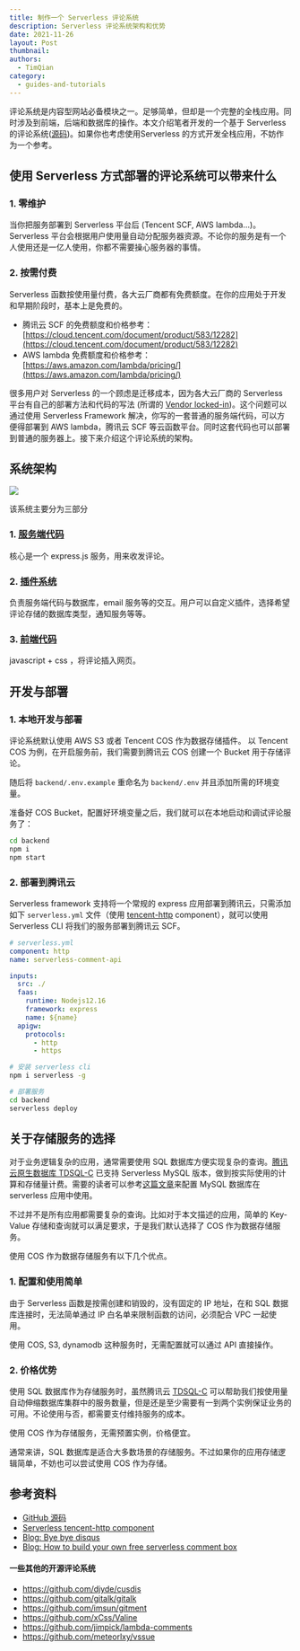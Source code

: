 ```yaml
---
title: 制作一个 Serverless 评论系统
description: Serverless 评论系统架构和优势
date: 2021-11-26
layout: Post
thumbnail: 
authors:
  - TimQian
category:
  - guides-and-tutorials
---
```


评论系统是内容型网站必备模块之一。足够简单，但却是一个完整的全栈应用。同时涉及到前端，后端和数据库的操作。本文介绍笔者开发的一个基于 Serverless 的评论系统([源码](https://github.com/timqian/murmur/))。如果你也考虑使用Serverless 的方式开发全栈应用，不妨作为一个参考。

## 使用 Serverless 方式部署的评论系统可以带来什么

### 1. 零维护

当你把服务部署到 Serverless 平台后 (Tencent SCF, AWS lambda...)。 Serverless 平台会根据用户使用量自动分配服务器资源。不论你的服务是有一个人使用还是一亿人使用，你都不需要操心服务器的事情。

### 2. 按需付费

Serverless 函数按使用量付费，各大云厂商都有免费额度。在你的应用处于开发和早期阶段时，基本上是免费的。

- 腾讯云 SCF 的免费额度和价格参考：[https://cloud.tencent.com/document/product/583/12282](https://cloud.tencent.com/document/product/583/12282)
- AWS lambda 免费额度和价格参考：[https://aws.amazon.com/lambda/pricing/](https://aws.amazon.com/lambda/pricing/)

很多用户对 Serverless 的一个顾虑是迁移成本，因为各大云厂商的 Serverless 平台有自己的部署方法和代码的写法 (所谓的 [Vendor locked-in](https://en.wikipedia.org/wiki/Vendor_lock-in))。这个问题可以通过使用 Serverless Framework 解决，你写的一套普通的服务端代码，可以方便得部署到 AWS lambda，腾讯云 SCF 等云函数平台。同时这套代码也可以部署到普通的服务器上。接下来介绍这个评论系统的架构。

## 系统架构

![](https://sp-assets-1300963013.cos.ap-guangzhou.myqcloud.com/blog/posts/2021-11-26-serverless-comment-system-1.png)

该系统主要分为三部分

### 1. [服务端代码](https://github.com/timqian/murmur/tree/main/backend)

核心是一个 express.js 服务，用来收发评论。

### 2. [插件系统](https://github.com/timqian/murmur/tree/main/backend/plugins)

负责服务端代码与数据库，email 服务等的交互。用户可以自定义插件，选择希望评论存储的数据库类型，通知服务等等。

### 3. [前端代码](https://github.com/timqian/murmur/tree/main/frontend)

javascript + css ，将评论插入网页。

## 开发与部署

### 1. 本地开发与部署

评论系统默认使用 AWS S3 或者 Tencent COS 作为数据存储插件。
以 Tencent COS 为例，在开启服务前，我们需要到腾讯云 COS 创建一个 Bucket 用于存储评论。

随后将 `backend/.env.example` 重命名为 `backend/.env` 并且添加所需的环境变量。

准备好 COS Bucket，配置好环境变量之后，我们就可以在本地启动和调试评论服务了：

```bash
cd backend
npm i
npm start
```

### 2. 部署到腾讯云

Serverless framework 支持将一个常规的 express 应用部署到腾讯云，只需添加如下 `serverless.yml` 文件（使用 [tencent-http](https://github.com/serverless-components/tencent-http/) component），就可以使用 Serverless CLI 将我们的服务部署到腾讯云 SCF。

```yaml
# serverless.yml
component: http
name: serverless-comment-api

inputs:
  src: ./
  faas:
    runtime: Nodejs12.16
    framework: express
    name: ${name}
  apigw:
    protocols:
      - http
      - https
```

```bash
# 安装 serverless cli
npm i serverless -g

# 部署服务
cd backend
serverless deploy
```

## 关于存储服务的选择

对于业务逻辑复杂的应用，通常需要使用 SQL 数据库方便实现复杂的查询。[腾讯云原生数据库 TDSQL-C](https://cloud.tencent.com/document/product/1003/30505) 已支持 Serverless MySQL 版本，做到按实际使用的计算和存储量计费。需要的读者可以参考[这篇文章](https://cloud.tencent.com/document/product/1154/51858)来配置 MySQL 数据库在 serverless 应用中使用。

不过并不是所有应用都需要复杂的查询。比如对于本文描述的应用，简单的 Key-Value 存储和查询就可以满足要求，于是我们默认选择了 COS 作为数据存储服务。

使用 COS 作为数据存储服务有以下几个优点。

### 1. 配置和使用简单

由于 Serverless 函数是按需创建和销毁的，没有固定的 IP 地址，在和 SQL 数据库连接时，无法简单通过 IP 白名单来限制函数的访问，必须配合 VPC 一起使用。

使用 COS, S3, dynamodb 这种服务时，无需配置就可以通过 API 直接操作。

### 2. 价格优势

使用 SQL 数据库作为存储服务时，虽然腾讯云 [TDSQL-C](https://cloud.tencent.com/document/product/1003/30505) 可以帮助我们按使用量自动伸缩数据库集群中的服务数量，但是还是至少需要有一到两个实例保证业务的可用。不论使用与否，都需要支付维持服务的成本。

使用 COS 作为存储服务，无需预置实例，价格便宜。

通常来讲，SQL 数据库是适合大多数场景的存储服务。不过如果你的应用存储逻辑简单，不妨也可以尝试使用 COS 作为存储。

## 参考资料

- [GitHub 源码](https://github.com/timqian/murmur)
- [Serverless tencent-http component](https://github.com/serverless-components/tencent-http/)
- [Blog: Bye bye disqus](https://pawelgrzybek.com/bye-bye-disqus-i-built-my-commenting-system-using-aws-serverless-stack-and-netlify-build-hooks/)
- [Blog: How to build your own free serverless comment box](https://www.freecodecamp.org/news/how-you-can-build-your-own-free-serverless-comment-box-dc9d4f366d12/)

#### 一些其他的开源评论系统

- https://github.com/djyde/cusdis
- https://github.com/gitalk/gitalk
- https://github.com/imsun/gitment
- https://github.com/xCss/Valine
- https://github.com/jimpick/lambda-comments
- https://github.com/meteorlxy/vssue